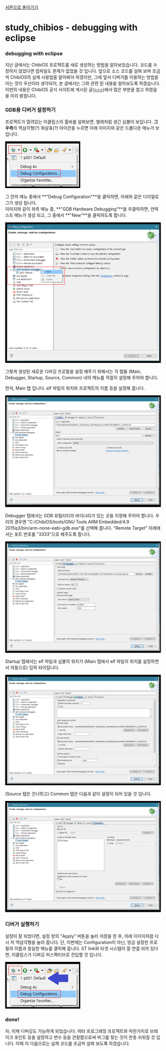[서문으로 돌아가기](README.md#howwhat---어떻게-무엇을-개발하고-공유할까)
  
# study_chibios - debugging with eclipse
  
### debugging with eclipse  
  
지난 글에서는 ChibiOS 프로젝트를 새로 생성하는 방법을 알아보았습니다. 코드를 수정하지 않았다면 컴파일도 문제가 없었을 것 입니다. 앞으로 소스 코드를 살펴 보며 조금씩 ChibiOS의 실제 사용법을 알아봐야 하겠지만, 그에 앞서 디버거를 이용하는 방법을 아는 것이 우선이라 생각되어, 본 글에서는 그와 관련 된 내용을 알아보도록 하겠습니다. 이번의 내용은 ChibiOS 공식 사이트에 게시된 글([>>>](http://www.chibios.org/dokuwiki/doku.php?id=chibios:guides:eclipse2))에서 많은 부분을 참고 하였음을 미리 밝힙니다.  
  
### GDB용 디버거 설정하기  
  
프로젝트가 열려있는 이클립스의 툴바를 살펴보면, 벌레처럼 생긴 심볼이 보입니다. **그 우측**의 역삼각형(?) 화살표(?) 아이콘을 누르면 아래 이미지와 같은 드롭다운 메뉴가 보입니다. 
  
![images/010.png](images/010.png)  
  
그 안의 메뉴 중에서 **"Debug Configuration"**을 클릭하면, 아래와 같은 다이얼로그가 생성 됩니다.  
이미지와 같이 좌측 메뉴 중, **"GDB Hardware Debugging"**을 우클릭하면, 컨텍스트 메뉴가 생성 되고, 그 중에서 **"New"**을 클릭하도록 합니다. 

![images/011.png](images/011.png)  

그렇게 생성된 새로운 디버깅 프로필을 설정 해주기 위해서는 각 탭들 (Main, Debugger, Startup, Source, Common) 내의 메뉴를 적절히 설정해 주어야 합니다.  
  
먼저, Main 탭 입니다. elf 파일의 위치와 프로젝트의 이름 등을 설정해 줍니다.

![images/012.png](images/012.png)  

Debugger 탭에서는 GDB 유틸리티의 바이너리가 있는 곳을 지정해 주어야 합니다. 우리의 경우엔 "C:/ChibiOS/tools/GNU Tools ARM Embedded/4.9 2015q3/bin/arm-none-eabi-gdb.exe"를 선택해 줍니다. "Remote Target" 아래에서는 포트 번호를 "3333"으로 해주도록 합니다.  
  
![images/013.png](images/013.png)  

Startup 탭에서는 elf 파일과 심볼의 위치가 (Main 탭에서 elf 파일의 위치를 설정하면서 자동으로) 입력 되어집니다. 
  
![images/014.png](images/014.png)   
  
(Source 탭은 건너뛰고) Common 탭은 다음과 같이 설정이 되어 있을 것 입니다.  
    
![images/015.png](images/015.png)   
  
### 디버거 실행하기

설정이 잘 되었다면, 설정 창의 "Apply" 버튼을 눌러 저장을 한 후, 아래 이미지처럼 다시 저 역삼각형을 눌러 줍니다. 단, 이번에는 Configuration이 아닌, 방금 설정한 프로필의 이름과 동일한 메뉴를 클릭해 줍니다. ST link와 타겟 시스템이 잘 연결 되어 있다면, 이클립스가 디버깅 퍼스펙티브로 진입할 것 입니다.  
  
![images/016.png](images/016.png)  

  
### done!
  
자, 이제 디버깅도 가능하게 되었습니다. 여타 프로그래밍 프로젝트와 마찬가지로 브레이크 포인트 등을 설정하고 변수 등을 관찰함으로써 버그를 찾는 것이 한층 쉬워질 것 입니다. 이제 이 다음으로는 실제 코드를 조금씩 살펴 보도록 하겠습니다.  
  
